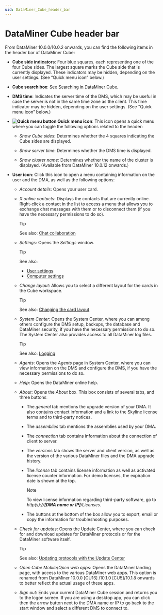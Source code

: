 ```yaml
---
uid: DataMiner_Cube_header_bar
---
```


# DataMiner Cube header bar

From DataMiner 10.0.0/10.0.2 onwards, you can find the following items in the header bar of DataMiner Cube:

- **Cube side indicators**: Four blue squares, each representing one of the four Cube sides. The largest square marks the Cube side that is currently displayed. These indicators may be hidden, depending on the user settings. (See “Quick menu icon” below.)

- **Cube search box**: See [Searching in DataMiner Cube](xref:Searching_in_DataMiner_Cube).

- **DMS time**: Indicates the server time of the DMS, which may be useful in case the server is not in the same time zone as the client. This time indicator may be hidden, depending on the user settings. (See “Quick menu icon” below.)

- **![Quick menu button](~/user-guide/images/CubeXquickmenu.png) Quick menu icon**: This icon opens a quick menu where you can toggle the following options related to the header:

  - *Show Cube sides*: Determines whether the 4 squares indicating the Cube sides are displayed.

  - *Show server time*: Determines whether the DMS time is displayed.

  - *Show cluster name*: Determines whether the name of the cluster is displayed. (Available from DataMiner 10.0.12 onwards.)

- **User icon**: Click this icon to open a menu containing information on the user and the DMA, as well as the following options:

  - *Account details*: Opens your user card.

  - *X online contacts*: Displays the contacts that are currently online. Right-click a contact in the list to access a menu that allows you to exchange chat messages with them or to disconnect them (if you have the necessary permissions to do so).

    > [!TIP]
    > See also: [Chat collaboration](xref:chat#chat-collaboration)

  - *Settings*: Opens the *Settings* window.

    > [!TIP]
    > See also:
    >
    > - [User settings](xref:User_settings)
    > - [Computer settings](xref:Computer_settings)

  - *Change layout*: Allows you to select a different layout for the cards in the Cube workspace.

    > [!TIP]
    > See also: [Changing the card layout](xref:Working_with_cards_in_DataMiner_Cube#changing-the-card-layout)

  - *System Center*: Opens the System Center, where you can among others configure the DMS setup, backups, the database and DataMiner security, if you have the necessary permissions to do so. The System Center also provides access to all DataMiner log files.

    > [!TIP]
    > See also: [Logging](xref:logging)

  - *Agents*: Opens the *Agents* page in System Center, where you can view information on the DMS and configure the DMS, if you have the necessary permissions to do so.

  - *Help*: Opens the DataMiner online help.

  - *About*: Opens the *About* box. This box consists of several tabs, and three buttons:

    - The *general* tab mentions the upgrade version of your DMA. It also contains contact information and a link to the Skyline license terms and to third-party notices.

    - The *assemblies* tab mentions the assemblies used by your DMA.

    - The *connection* tab contains information about the connection of client to server.

    - The *versions* tab shows the server and client version, as well as the version of the various DataMiner files and the DMA upgrade history.

    - The *license* tab contains license information as well as activated license counter information. For demo licenses, the expiration date is shown at the top.

      > [!NOTE]
      > To view license information regarding third-party software, go to *http(s)://**\[DMA name or IP\]**/Licenses*.

    - The buttons at the bottom of the box allow you to export, email or copy the information for troubleshooting purposes.

  - *Check for updates*: Opens the Update Center, where you can check for and download updates for DataMiner protocols or for the DataMiner software itself.

    > [!TIP]
    > See also: [Updating protocols with the Update Center](xref:Adding_a_protocol_or_protocol_version_to_your_DataMiner_System#updating-protocols-with-the-update-center)

  - *Open Cube Mobile*/*Open web apps*: Opens the DataMiner landing page, with access to the various DataMiner web apps. This option is renamed from DataMiner 10.0.0 \[CU16\] /10.1.0 \[CU5\]/10.1.8 onwards to better reflect the actual usage of these apps.

  - *Sign out*: Ends your current DataMiner Cube session and returns you to the logon screen. If you are using a desktop app, you can click then the arrow button next to the DMA name or IP to go back to the start window and select a different DMS to connect to.
